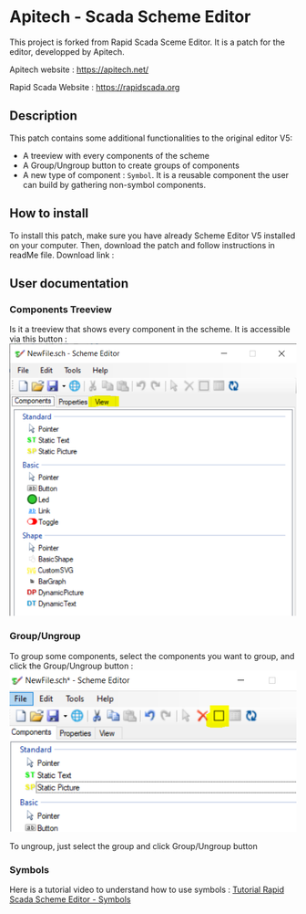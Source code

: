 # Apitech - Scada Scheme Editor
This project is forked from Rapid Scada Sceme Editor. It is a patch for the editor, developped by Apitech.

Apitech website : https://apitech.net/

Rapid Scada Website : https://rapidscada.org

## Description
This patch contains some additional functionalities to the original editor V5:
* A treeview with every components of the scheme
* A Group/Ungroup button to create groups of components
* A new type of component : ```Symbol```. It is a reusable component the user can build by gathering non-symbol components.

## How to install
To install this patch, make sure you have already Scheme Editor V5 installed on your computer.
Then, download the patch and follow instructions in readMe file.
Download link : 

## User documentation
### Components Treeview
Is it a treeview that shows every component in the scheme. It is accessible via this button :
<img src="https://github.com/ApitechFR/scada-v5/blob/documentation/images/treeview_tab.PNG" title="" alt="" data-align="center">

### Group/Ungroup
To group some components, select the components you want to group, and click the Group/Ungroup button :
<img src="https://github.com/ApitechFR/scada-v5/blob/documentation/images/group_ungroup.PNG" title="" alt="" data-align="center">

To ungroup, just select the group and click Group/Ungroup button

### Symbols
Here is a tutorial video to understand how to use symbols : [Tutorial Rapid Scada Scheme Editor - Symbols](https://www.youtube.com/watch?v=d71i52gGkMw)
  
